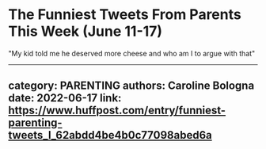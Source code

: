 # The Funniest Tweets From Parents This Week (June 11-17)

"My kid told me he deserved more cheese and who am I to argue with that"

---
category: PARENTING
authors: Caroline Bologna
date: 2022-06-17
link: https://www.huffpost.com/entry/funniest-parenting-tweets_l_62abdd4be4b0c77098abed6a
---
